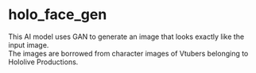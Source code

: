 # holo_face_gen
This AI model uses GAN to generate an image that looks exactly like the input image.  
The images are borrowed from character images of Vtubers belonging to Hololive Productions.
